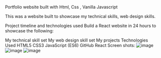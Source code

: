 Portfolio website built with Html, Css , Vanilla Javascript

This was a website built to showcase my technical skills, web design skills.

Project timeline and technologies used
Build a React website in 24 hours to showcase the following:

My technical skill set
My web design skill set
My projects
Technologies Used
HTML5
CSS3
JavaScript (ES6)
GitHub
React
Screen shots: 
![image](https://github.com/shaiksajidhussain/Portfolio/assets/93574244/6f4dc618-30fc-4839-9f93-0d0dbfcd7367)
![image](https://github.com/shaiksajidhussain/Portfolio/assets/93574244/f1fd2928-f5d2-4297-aaf8-6370a4a6483b)
![image](https://github.com/shaiksajidhussain/Portfolio/assets/93574244/db16c7c8-4b12-460b-bf7c-a2fed9d48aac)


